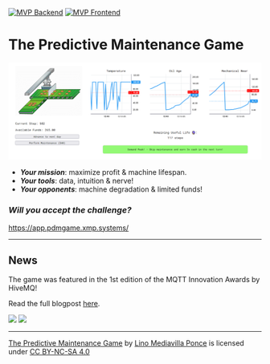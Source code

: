 [![MVP Backend](https://github.com/linomp/pdm-game/actions/workflows/PR_BE.yml/badge.svg)](https://github.com/linomp/pdm-game/actions/workflows/PR_BE.yml)
[![MVP Frontend](https://github.com/linomp/pdm-game/actions/workflows/PR_FE.yml/badge.svg)](https://github.com/linomp/pdm-game/actions/workflows/PR_FE.yml)

# The Predictive Maintenance Game
![immagine](./mvp/media/13_07_2024_trim.PNG)

- **_Your mission_**: maximize profit & machine lifespan.
- **_Your tools_**: data, intuition & nerve!
- **_Your opponents_**: machine degradation & limited funds!

### **_Will you accept the challenge?_**

https://app.pdmgame.xmp.systems/

---

## News
 The game was featured in the 1st edition of the MQTT Innovation Awards by HiveMQ!
 
 Read the full blogpost [here](https://www.hivemq.com/news/hivemq-honors-iot-excellence-with-inaugural-mqtt-innovation-awards/).

 <img src="https://github.com/user-attachments/assets/d4a6c8bf-3262-4870-bfcd-a211b422ea22" width="20%"/>
 
 <img src="https://github.com/user-attachments/assets/e940c980-a5de-4f6d-9ebc-2c164df4483f" width="40%"/>
 


---
<p><a property="dct:title" rel="cc:attributionURL" href="https://github.com/linomp/pdm-game">The Predictive Maintenance Game</a> by <a rel="cc:attributionURL dct:creator" property="cc:attributionName" href="https://github.com/linomp">Lino Mediavilla Ponce</a> is licensed under <a href="https://creativecommons.org/licenses/by-nc-sa/4.0/?ref=chooser-v1" target="_blank" rel="license noopener noreferrer" style="display:inline-block;">CC BY-NC-SA 4.0<img style="height:22px!important;margin-left:3px;vertical-align:text-bottom;" src="https://mirrors.creativecommons.org/presskit/icons/cc.svg?ref=chooser-v1" alt=""><img style="height:22px!important;margin-left:3px;vertical-align:text-bottom;" src="https://mirrors.creativecommons.org/presskit/icons/by.svg?ref=chooser-v1" alt=""><img style="height:22px!important;margin-left:3px;vertical-align:text-bottom;" src="https://mirrors.creativecommons.org/presskit/icons/nc.svg?ref=chooser-v1" alt=""><img style="height:22px!important;margin-left:3px;vertical-align:text-bottom;" src="https://mirrors.creativecommons.org/presskit/icons/sa.svg?ref=chooser-v1" alt=""></a></p> 
